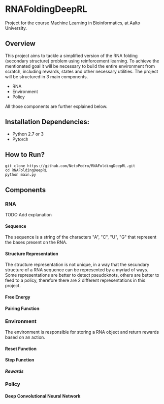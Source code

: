 # RNAFoldingDeepRL

Project for the course Machine Learning in Bioinformatics, at Aalto University.

## Overview

This project aims to tackle a simplified version of the RNA folding (secondary structure) problem using reinforcement learning. To achieve the mentionated goal it will be necessary to build the entire environment from scratch, including rewards, states and other necessary utilities. The project will be structured in 3 main components. 

* RNA
* Environment 
* Policy

All those components are further explained below. 

## Installation Dependencies:
* Python 2.7 or 3
* Pytorch

## How to Run?
```
git clone https://github.com/NetoPedro/RNAFoldingDeepRL.git
cd RNAFoldingDeepRL
python main.py
```

## Components

### RNA 

TODO Add explanation

 
#### Sequence

  The sequence is a string of the characters "A", "C", "U", "G" that represent the bases present on the RNA. 

#### Structure Representation 
  
  The structure representation is not unique, in a way that the secundary structure of a RNA sequence can be represented by a myriad of ways. Some representations are better to detect pseudoknots, others are better to feed to a policy, therefore there are 2 different representations in this project. 
  
#### Free Energy
  
  
#### Pairing Function 

### Environment

The environment is responsible for storing a RNA object and return rewards based on an action. 

#### Reset Function
 
#### Step Function
  
  ##### Rewards
  



### Policy

  #### Deep Convolutional Neural Network
